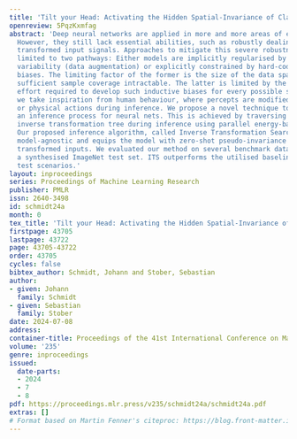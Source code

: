 ```yaml
---
title: 'Tilt your Head: Activating the Hidden Spatial-Invariance of Classifiers'
openreview: 5PqzKxmfag
abstract: 'Deep neural networks are applied in more and more areas of everyday life.
  However, they still lack essential abilities, such as robustly dealing with spatially
  transformed input signals. Approaches to mitigate this severe robustness issue are
  limited to two pathways: Either models are implicitly regularised by increased sample
  variability (data augmentation) or explicitly constrained by hard-coded inductive
  biases. The limiting factor of the former is the size of the data space, which renders
  sufficient sample coverage intractable. The latter is limited by the engineering
  effort required to develop such inductive biases for every possible scenario. Instead,
  we take inspiration from human behaviour, where percepts are modified by mental
  or physical actions during inference. We propose a novel technique to emulate such
  an inference process for neural nets. This is achieved by traversing a sparsified
  inverse transformation tree during inference using parallel energy-based evaluations.
  Our proposed inference algorithm, called Inverse Transformation Search (ITS), is
  model-agnostic and equips the model with zero-shot pseudo-invariance to spatially
  transformed inputs. We evaluated our method on several benchmark datasets, including
  a synthesised ImageNet test set. ITS outperforms the utilised baselines on all zero-shot
  test scenarios.'
layout: inproceedings
series: Proceedings of Machine Learning Research
publisher: PMLR
issn: 2640-3498
id: schmidt24a
month: 0
tex_title: 'Tilt your Head: Activating the Hidden Spatial-Invariance of Classifiers'
firstpage: 43705
lastpage: 43722
page: 43705-43722
order: 43705
cycles: false
bibtex_author: Schmidt, Johann and Stober, Sebastian
author:
- given: Johann
  family: Schmidt
- given: Sebastian
  family: Stober
date: 2024-07-08
address:
container-title: Proceedings of the 41st International Conference on Machine Learning
volume: '235'
genre: inproceedings
issued:
  date-parts:
  - 2024
  - 7
  - 8
pdf: https://proceedings.mlr.press/v235/schmidt24a/schmidt24a.pdf
extras: []
# Format based on Martin Fenner's citeproc: https://blog.front-matter.io/posts/citeproc-yaml-for-bibliographies/
---
```

